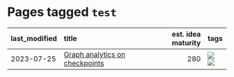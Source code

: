 # Pages tagged `test`

|last_modified|title|est. idea maturity|tags
|:---|:---|---:|:---|
|2023-07-25|[Graph analytics on checkpoints](../Graph_analytics_on_checkpoints.md)|280|[![](https://img.shields.io/badge/tag-from_issue-9c3a4a)](../tags/from_issue.md) [![](https://img.shields.io/badge/tag-test-dad82b)](../tags/test.md)|